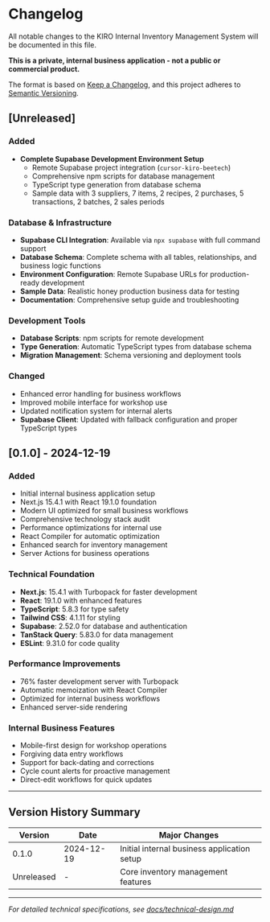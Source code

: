 # Changelog

All notable changes to the KIRO Internal Inventory Management System will be documented in this file.

**This is a private, internal business application - not a public or commercial product.**

The format is based on [Keep a Changelog](https://keepachangelog.com/en/1.0.0/),
and this project adheres to [Semantic Versioning](https://semver.org/spec/v2.0.0.html).

## [Unreleased]

### Added
- **Complete Supabase Development Environment Setup**
  - Remote Supabase project integration (`cursor-kiro-beetech`)
  - Comprehensive npm scripts for database management
  - TypeScript type generation from database schema
  - Sample data with 3 suppliers, 7 items, 2 recipes, 2 purchases, 5 transactions, 2 batches, 2 sales periods

### Database & Infrastructure
- **Supabase CLI Integration**: Available via `npx supabase` with full command support
- **Database Schema**: Complete schema with all tables, relationships, and business logic functions
- **Environment Configuration**: Remote Supabase URLs for production-ready development
- **Sample Data**: Realistic honey production business data for testing
- **Documentation**: Comprehensive setup guide and troubleshooting

### Development Tools
- **Database Scripts**: npm scripts for remote development
- **Type Generation**: Automatic TypeScript types from database schema
- **Migration Management**: Schema versioning and deployment tools

### Changed
- Enhanced error handling for business workflows
- Improved mobile interface for workshop use
- Updated notification system for internal alerts
- **Supabase Client**: Updated with fallback configuration and proper TypeScript types

## [0.1.0] - 2024-12-19

### Added
- Initial internal business application setup
- Next.js 15.4.1 with React 19.1.0 foundation
- Modern UI optimized for small business workflows
- Comprehensive technology stack audit
- Performance optimizations for internal use
- React Compiler for automatic optimization
- Enhanced search for inventory management
- Server Actions for business operations

### Technical Foundation
- **Next.js**: 15.4.1 with Turbopack for faster development
- **React**: 19.1.0 with enhanced features
- **TypeScript**: 5.8.3 for type safety
- **Tailwind CSS**: 4.1.11 for styling
- **Supabase**: 2.52.0 for database and authentication
- **TanStack Query**: 5.83.0 for data management
- **ESLint**: 9.31.0 for code quality

### Performance Improvements
- 76% faster development server with Turbopack
- Automatic memoization with React Compiler
- Optimized for internal business workflows
- Enhanced server-side rendering

### Internal Business Features
- Mobile-first design for workshop operations
- Forgiving data entry workflows
- Support for back-dating and corrections
- Cycle count alerts for proactive management
- Direct-edit workflows for quick updates

---

## Version History Summary

| Version | Date | Major Changes |
|---------|------|---------------|
| 0.1.0 | 2024-12-19 | Initial internal business application setup |
| Unreleased | - | Core inventory management features |

---

*For detailed technical specifications, see [docs/technical-design.md](./docs/technical-design.md)* 